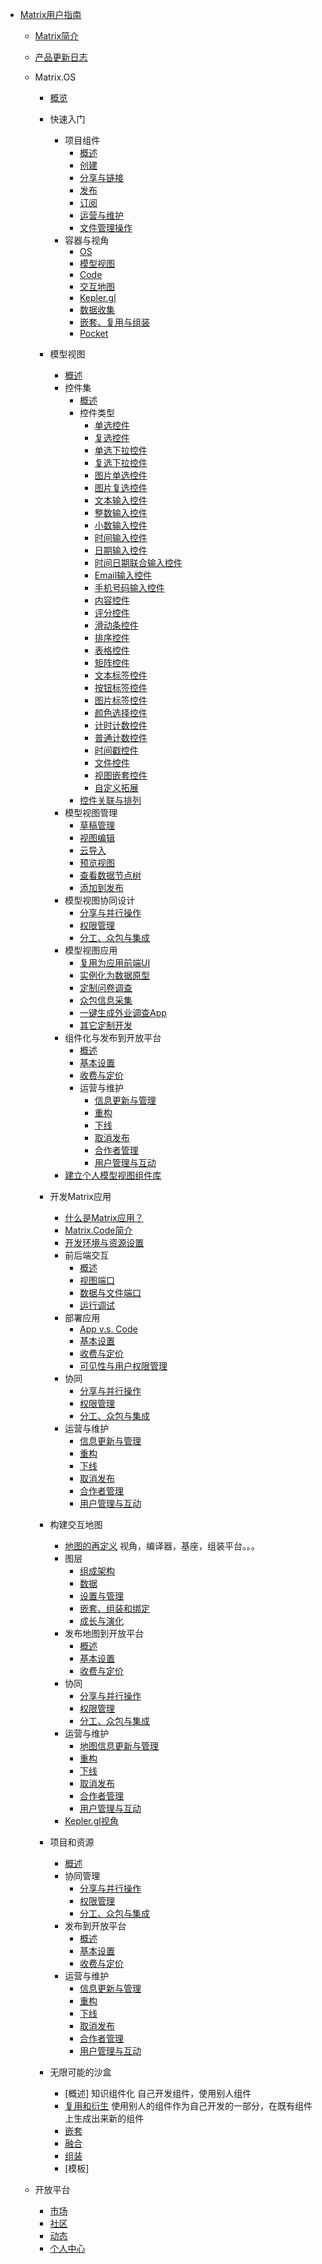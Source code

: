 - [Matrix用户指南](zh-cn/userguide/README.md)
  - [Matrix简介](zh-cn/userguide/matrixintro.md)
  - [产品更新日志](zh-cn/userguide/updatelog.md)

  - Matrix.OS
    - [概览](zh-cn/userguide/os/README.md)
    - 快速入门
      - 项目组件
        - [概述](zh-cn/userguide/os/quickstart/components.md)
        - [创建](zh-cn/userguide/os/quickstart/new.md)
        - [分享与链接](zh-cn/userguide/os/quickstart/sharelink.md)
        - [发布](zh-cn/userguide/os/quickstart/release.md)
        - [订阅](zh-cn/userguide/os/quickstart/subscribe.md)
        - [运营与维护](zh-cn/userguide/os/quickstart/maintain.md)
        - [文件管理操作](zh-cn/userguide/os/quickstart/filesys.md)
      - 容器与视角
        - [OS](zh-cn/userguide/os/quickstart/container.md)
        - [模型视图](zh-cn/userguide/os/filebasic.md)
        - [Code](zh-cn/userguide/os/filebasic.md)
        - [交互地图](zh-cn/userguide/os/filebasic.md)
        - [Kepler.gl](zh-cn/userguide/os/filebasic.md)
        - [数据收集](zh-cn/userguide/os/filebasic.md)
        - [嵌套、复用与组装](zh-cn/userguide/os/filebasic.md)
        - [Pocket](zh-cn/userguide/os/filebasic.md)
      
    - 模型视图
      - [概述](zh-cn/userguide/modelview/README.md)
      - 控件集
        - [概述](zh-cn/userguide/modelview/control.md)
        - 控件类型
          - [单选控件](zh-cn/userguide/modelview/singlechoice.md)
          - [复选控件](zh-cn/userguide/modelview/multiplechoice.md)
          - [单选下拉控件](zh-cn/userguide/modelview/singledrop.md)
          - [复选下拉控件](zh-cn/userguide/modelview/multipledrop.md)
          - [图片单选控件](zh-cn/userguide/modelview/singlepicchoice.md)
          - [图片复选控件](zh-cn/userguide/modelview/multiplepicchoice.md)
          - [文本输入控件](zh-cn/userguide/modelview/textbox.md)
          - [整数输入控件](zh-cn/userguide/modelview/integer.md)
          - [小数输入控件](zh-cn/userguide/modelview/float.md)
          - [时间输入控件](zh-cn/userguide/modelview/time.md)
          - [日期输入控件](zh-cn/userguide/modelview/date.md)
          - [时间日期联合输入控件](zh-cn/userguide/modelview/datetime.md)
          - [Email输入控件](zh-cn/userguide/modelview/emailbox.md)
          - [手机号码输入控件](zh-cn/userguide/modelview/phone.md)
          - [内容控件](zh-cn/userguide/modelview/contents.md)
          - [评分控件](zh-cn/userguide/modelview/rating.md)
          - [滑动条控件](zh-cn/userguide/modelview/slider.md)
          - [排序控件](zh-cn/userguide/modelview/ranking.md)
          - [表格控件](zh-cn/userguide/modelview/tables.md)
          - [矩阵控件](zh-cn/userguide/modelview/matrices.md)
          - [文本标签控件](zh-cn/userguide/modelview/texttag.md)
          - [按钮标签控件](zh-cn/userguide/modelview/buttontag.md)
          - [图片标签控件](zh-cn/userguide/modelview/pictag.md)
          - [颜色选择控件](zh-cn/userguide/modelview/colorpick.md)
          - [计时计数控件](zh-cn/userguide/modelview/timingcount.md)
          - [普通计数控件](zh-cn/userguide/modelview/normalcount.md)
          - [时间戳控件](zh-cn/userguide/modelview/timestamp.md)
          - [文件控件](zh-cn/userguide/modelview/filebox.md)
          - [视图嵌套控件](zh-cn/userguide/modelview/nest.md)
          - [自定义拓展](zh-cn/userguide/modelview/customize.md)
        - [控件关联与排列](zh-cn/userguide/code/README.md)
      - 模型视图管理
        - [草稿管理](zh-cn/userguide/modelview/control.md)
        - [视图编辑](zh-cn/userguide/modelview/control.md)
        - [云导入](zh-cn/userguide/modelview/control.md)
        - [预览视图](zh-cn/userguide/modelview/control.md)
        - [查看数据节点树](zh-cn/userguide/modelview/control.md)
        - [添加到发布](zh-cn/userguide/modelview/control.md)
      - 模型视图协同设计
        - [分享与并行操作](zh-cn/userguide/code/devguide.md)
        - [权限管理](zh-cn/userguide/code/devguide.md)
        - [分工、众包与集成](zh-cn/userguide/code/devguide.md)
      - 模型视图应用
        - [复用为应用前端UI](zh-cn/userguide/code/README.md)
        - [实例化为数据原型](zh-cn/userguide/code/README.md)
        - [定制问卷调查](zh-cn/userguide/code/README.md)
        - [众包信息采集](zh-cn/userguide/code/README.md)
        - [一键生成外业调查App](zh-cn/userguide/code/README.md)
        - [其它定制开发](zh-cn/userguide/code/README.md)
      - 组件化与发布到开放平台
          - [概述](zh-cn/userguide/code/devguide.md)
          - [基本设置](zh-cn/userguide/code/devguide.md)
          - [收费与定价](zh-cn/userguide/code/devguide.md)
          - 运营与维护
            - [信息更新与管理](zh-cn/userguide/code/devguide.md)
            - [重构](zh-cn/userguide/code/devguide.md)
            - [下线](zh-cn/userguide/code/devguide.md)
            - [取消发布](zh-cn/userguide/code/devguide.md)
            - [合作者管理](zh-cn/userguide/code/devguide.md)
            - [用户管理与互动](zh-cn/userguide/code/devguide.md)
      - [建立个人模型视图组件库](zh-cn/userguide/code/devguide.md)

    - 开发Matrix应用
      - [什么是Matrix应用？](zh-cn/userguide/os/filebasic.md)
      - [Matrix.Code简介](zh-cn/userguide/os/filebasic.md)
      - [开发环境与资源设置](zh-cn/userguide/os/filebasic.md)
      - 前后端交互
        - [概述](zh-cn/userguide/code/README.md)
        - [视图端口](zh-cn/userguide/code/devguide.md)
        - [数据与文件端口](zh-cn/userguide/code/devguide.md)
        - [运行调试](zh-cn/userguide/code/devguide.md)
      - 部署应用
        - [App v.s. Code](zh-cn/userguide/code/devguide.md)
        - [基本设置](zh-cn/userguide/code/devguide.md)
        - [收费与定价](zh-cn/userguide/code/devguide.md)
        - [可见性与用户权限管理](zh-cn/userguide/code/devguide.md)
      - 协同
        - [分享与并行操作](zh-cn/userguide/code/devguide.md)
        - [权限管理](zh-cn/userguide/code/devguide.md)
        - [分工、众包与集成](zh-cn/userguide/code/devguide.md)
      - 运营与维护
        - [信息更新与管理](zh-cn/userguide/code/devguide.md)
        - [重构](zh-cn/userguide/code/devguide.md)
        - [下线](zh-cn/userguide/code/devguide.md)
        - [取消发布](zh-cn/userguide/code/devguide.md)
        - [合作者管理](zh-cn/userguide/code/devguide.md)
        - [用户管理与互动](zh-cn/userguide/code/devguide.md)

    - 构建交互地图
      - [地图的再定义](zh-cn/userguide/map/README.md) 视角，编译器，基座，组装平台。。。
      - 图层
        - [组成架构](zh-cn/userguide/map/README.md)
        - [数据](zh-cn/userguide/map/README.md)
        - [设置与管理](zh-cn/userguide/map/README.md)
        - [嵌套、组装和绑定](zh-cn/userguide/map/README.md)
        - [成长与演化](zh-cn/userguide/map/README.md)
      - 发布地图到开放平台
        - [概述](zh-cn/userguide/code/devguide.md)
        - [基本设置](zh-cn/userguide/code/devguide.md)
        - [收费与定价](zh-cn/userguide/code/devguide.md)
      - 协同
        - [分享与并行操作](zh-cn/userguide/map/README.md)
        - [权限管理](zh-cn/userguide/map/README.md)
        - [分工、众包与集成](zh-cn/userguide/code/devguide.md)
      - 运营与维护
        - [地图信息更新与管理](zh-cn/userguide/code/devguide.md)
        - [重构](zh-cn/userguide/code/devguide.md)
        - [下线](zh-cn/userguide/code/devguide.md)
        - [取消发布](zh-cn/userguide/code/devguide.md)
        - [合作者管理](zh-cn/userguide/code/devguide.md)
        - [用户管理与互动](zh-cn/userguide/code/devguide.md)
      - [Kepler.gl视角](zh-cn/userguide/code/devguide.md)

    - 项目和资源
      - [概述](zh-cn/userguide/map/README.md)
      - 协同管理
        - [分享与并行操作](zh-cn/userguide/map/README.md)
        - [权限管理](zh-cn/userguide/map/README.md)
        - [分工、众包与集成](zh-cn/userguide/code/devguide.md)
      - 发布到开放平台
        - [概述](zh-cn/userguide/code/devguide.md)
        - [基本设置](zh-cn/userguide/code/devguide.md)
        - [收费与定价](zh-cn/userguide/code/devguide.md)
      - 运营与维护
        - [信息更新与管理](zh-cn/userguide/code/devguide.md)
        - [重构](zh-cn/userguide/code/devguide.md)
        - [下线](zh-cn/userguide/code/devguide.md)
        - [取消发布](zh-cn/userguide/code/devguide.md)
        - [合作者管理](zh-cn/userguide/code/devguide.md)
        - [用户管理与互动](zh-cn/userguide/code/devguide.md)
        
    - 无限可能的沙盒
      - [概述] 知识组件化 自己开发组件，使用别人组件
      - [复用和衍生](zh-cn/userguide/code/devguide.md) 使用别人的组件作为自己开发的一部分，在既有组件上生成出来新的组件
      - [嵌套](zh-cn/userguide/code/devguide.md) 
      - [融合](zh-cn/userguide/code/devguide.md)
      - [组装](zh-cn/userguide/code/devguide.md)
      - [模板]

  - 开放平台
    - [市场](zh-cn/userguide/code/devguide.md)
    - [社区](zh-cn/userguide/code/devguide.md)
    - [动态](zh-cn/userguide/code/devguide.md)
    - [个人中心](zh-cn/userguide/code/devguide.md)



    

